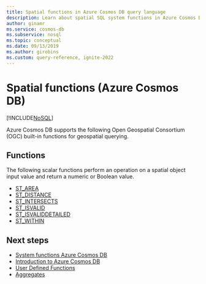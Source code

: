 ```yaml
---
title: Spatial functions in Azure Cosmos DB query language
description: Learn about spatial SQL system functions in Azure Cosmos DB.
author: ginamr
ms.service: cosmos-db
ms.subservice: nosql
ms.topic: conceptual
ms.date: 09/13/2019
ms.author: girobins
ms.custom: query-reference, ignite-2022
---
```

# Spatial functions (Azure Cosmos DB)
[!INCLUDE[NoSQL](../../includes/appliesto-nosql.md)]

Azure Cosmos DB supports the following Open Geospatial Consortium (OGC) built-in functions for geospatial querying. 

## Functions

The following scalar functions perform an operation on a spatial object input value and return a numeric or Boolean value.  

* [ST_AREA](st-area.md)
* [ST_DISTANCE](st-distance.md)
* [ST_INTERSECTS](st-intersects.md)
* [ST_ISVALID](st-isvalid.md)
* [ST_ISVALIDDETAILED](st-isvaliddetailed.md)
* [ST_WITHIN](st-within.md)

## Next steps

- [System functions Azure Cosmos DB](system-functions.yml)
- [Introduction to Azure Cosmos DB](../../introduction.md)
- [User Defined Functions](udfs.md)
- [Aggregates](aggregate-functions.md)
